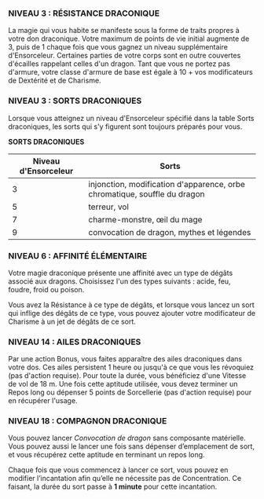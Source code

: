
### NIVEAU 3 : RÉSISTANCE DRACONIQUE

La magie qui vous habite se manifeste sous la forme de traits propres à votre don draconique. Votre maximum de points de vie initial augmente de 3, puis de 1 chaque fois que vous gagnez un niveau supplémentaire d'Ensorceleur. Certaines parties de votre corps sont en outre couvertes d'écailles rappelant celles d'un dragon. Tant que vous ne portez pas d'armure, votre classe d'armure de base est égale à 10 + vos modificateurs de Dextérité et de Charisme.

### NIVEAU 3 : SORTS DRACONIQUES

Lorsque vous atteignez un niveau d'Ensorceleur spécifié dans la table Sorts draconiques, les sorts qui s'y figurent sont toujours préparés pour vous.

**SORTS DRACONIQUES**

|Niveau d'Ensorceleur|Sorts|
|---|---|
|3|injonction, modification d'apparence, orbe chromatique, souffle du dragon|
|5|terreur, vol|
|7|charme-monstre, œil du mage|
|9|convocation de dragon, mythes et légendes|

### NIVEAU 6 : AFFINITÉ ÉLÉMENTAIRE

Votre magie draconique présente une affinité avec un type de dégâts associé aux dragons. Choisissez l'un des types suivants : acide, feu, foudre, froid ou poison.

Vous avez la Résistance à ce type de dégâts, et lorsque vous lancez un sort qui inflige des dégâts de ce type, vous pouvez ajouter votre modificateur de Charisme à un jet de dégâts de ce sort.

### NIVEAU 14 : AILES DRACONIQUES

Par une action Bonus, vous faites apparaître des ailes draconiques dans votre dos. Ces ailes persistent 1 heure ou jusqu'à ce que vous les révoquiez (pas d'action requise). Pour toute la durée, vous bénéficiez d'une Vitesse de vol de 18 m. Une fois cette aptitude utilisée, vous devez terminer un Repos long ou dépenser 5 points de Sorcellerie (pas d'action requise) pour en récupérer l'usage.

### NIVEAU 18 : COMPAGNON DRACONIQUE

Vous pouvez lancer _Convocation de dragon_ sans composante matérielle. Vous pouvez aussi le lancer une fois sans dépenser d’emplacement de sort, et vous récupérez cette aptitude en terminant un repos long.

Chaque fois que vous commencez à lancer ce sort, vous pouvez en modifier l’incantation afin qu’elle ne nécessite pas de Concentration. Ce faisant, la durée du sort passe à **1 minute** pour cette incantation.
